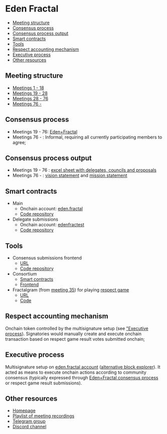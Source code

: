 <!-- omit in toc -->
# Eden Fractal

- [Meeting structure](#meeting-structure)
- [Consensus process](#consensus-process)
- [Consensus process output](#consensus-process-output)
- [Smart contracts](#smart-contracts)
- [Tools](#tools)
- [Respect accounting mechanism](#respect-accounting-mechanism)
- [Executive process](#executive-process)
- [Other resources](#other-resources)

## Meeting structure
* [Meetings 1 - 18](./meeting-str-1-18.md)
* [Meetings 19 - 28](./meeting-str-19-28.md)
* [Meetings 28 - 76](./meeting-str-28-76.md)
* [Meetings 76 - ](./meeting-str-76-.md)

## Consensus process
* Meetings 19 - 76: [Eden+Fractal](../../concepts/eden+fractal.md)
* Meetings 76 - : Informal, requiring all currently participating members to agree;

## Consensus process output
* Meetings 19 - 76 : [excel sheet with delegates, councils and proposals](./EdenFractal%20delegates.xlsx)
* Meetings 76 - : [vision statement](./vision.md) and [mission statement](./mission.md)

## Smart contracts
* Main
  * Onchain account: [eden.fractal](https://unicove.com/en/vaulta/account/eden.fractal/activity)
  * [Code repository](https://github.com/James-Mart/eden-fractal-contract)
* Delegate submissions
  * Onchain account: [edenfractest](https://unicove.com/en/vaulta/account/edenfractest)
  * [Code repository](https://github.com/n0umen0n/edenfractalsc)

## Tools
* Consensus submissions frontend
  * [URL](https://edenfracfront.web.app/)
  * [Code repository](https://github.com/lennarlehestik/fractalvotingsystem)
* Consortium
  * [Smart contracts](https://github.com/n0umen0n/ConsortiumSC)
  * [Frontend](https://github.com/n0umen0n/ConsortiumWeb)
* Fractalgram (from [meeting 35](https://edenfractal.com/35)) for playing [respect game](../../concepts/respect-game.md)
  * [URL](https://fractgram.web.app/)
  * [Code](https://github.com/sim31/fractalgram/tree/bae4cd9a8d627ab60a50b24d6915e07e211498f9)

## Respect accounting mechanism
Onchain token controlled by the multisignature setup (see ["Executive process](#executive-process)). Signatories would manually create and execute onchain transaction based on respect game result votes submitted onchain;

## Executive process
<!-- TODO: create "tripartite governance structure" concept and reference it here -->

Multisignature setup on [eden.fractal account](https://unicove.com/en/vaulta/account/eden.fractal) ([alternative block explorer](https://coffe.bloks.io/account/eden.fractal#keys)). It acted as means to execute onchain actions according to community consensus (typically expressed through [Eden+Fractal consensus process](../../concepts/eden+fractal.md) or respect game result submissions).

## Other resources
* [Homepage](https://edenfractal.com/)
* [Playlist of meeting recordings](https://www.youtube.com/watch?v=yhU4D5KePpE&list=PLa5URJF9l5lkX4t8YMZ7wytDZggdXeFor)
* [Telegram group](https://t.me/edenfractal)
* [Discord channel](https://discord.com/channels/916846690626052146/981555062633549824)


